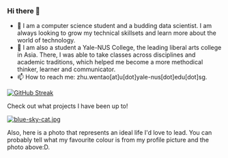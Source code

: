 ### Hi there 👋

- 🔭 I am  a computer science student and a budding data scientist. I am always looking to grow my technical skillsets and learn more about the world of technology.
- 🧠 I am also a student a Yale-NUS College, the leading liberal arts college in Asia. There, I was able to take classes across disciplines and academic traditions, which helped me become a more methodical thinker, learner and communicator. 
- 📫 How to reach me: zhu.wentao[at]u[dot]yale-nus[dot]edu[dot]sg.

[![GitHub Streak](http://github-readme-streak-stats.herokuapp.com?user=taoo0316&theme=dark&background=000000)](https://git.io/streak-stats)


Check out what projects I have been up to!

[![blue-sky-cat.jpg](https://i.postimg.cc/90s2qrTG/blue-sky-cat.jpg)](https://postimg.cc/0KGFT5VQ)

Also, here is a photo that represents an ideal life I'd love to lead. You can probably tell what my favourite colour is from my profile picture and the photo above:D.
